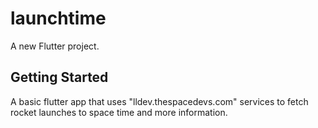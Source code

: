# launchtime

A new Flutter project.

## Getting Started

A basic flutter app that uses "lldev.thespacedevs.com" services to fetch rocket launches to space time and more information.


